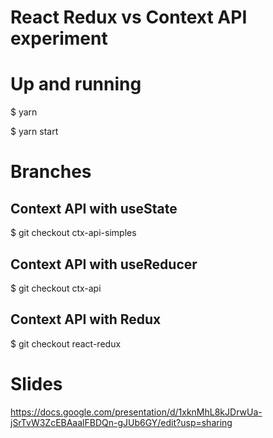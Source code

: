 # React Redux vs Context API experiment

# Up and running
$ yarn

$ yarn start

# Branches

## Context API with useState
$ git checkout ctx-api-simples

## Context API with useReducer
$ git checkout ctx-api

## Context API with Redux
$ git checkout react-redux

# Slides
https://docs.google.com/presentation/d/1xknMhL8kJDrwUa-jSrTvW3ZcEBAaalFBDQn-gJUb6GY/edit?usp=sharing